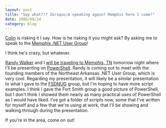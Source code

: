 ```yaml
---
layout: post
title: "Say what?!? I&rsquo;m speaking again? Memphis here I come!"
date: 2008/09/24
category: blog
---
```


[Colin](http://www.colinneller.com/blog/) is risking it I say. How is he risking it you might ask? By asking me to speak to the [Memphis .NET User Group](http://mnug.net/blogs/news/archive/2008/09/01/next-meeting-thursday-september-25-2008-6-00-pm.aspx)! 

I think he's crazy, but whatever. 

[Randy Walker](http://www.mysoftwarestartup.com/) and I [will be traveling to Memphis, TN](http://www.mysoftwarestartup.com/blogs/general/archive/2008/09/20/memphis-net-user-group-visit-sept-25th.aspx) tomorrow night where I'll be presenting on [PowerShell](http://www.microsoft.com/windowsserver2003/technologies/management/powershell/default.mspx). Randy is coming out to meet with the founding members of the Northeast Arkansas .NET User Group, which is very cool. Regarding my presentation, it will likely be a similar presentation to what I gave to the [FSDNUG](http://fsdnug.org/) group, but I'm hoping to have more script examples. I think I gave the Fort Smith group a good picture of PowerShell, but I don't think I showed them nearly as many practical uses of PowerShell as I would have liked. I've got a folder of scripts now, some that I've written for myself and a few that we're using at work, that I'll be showing and walking through during the presentation. 

If you're in the area, come on out!

